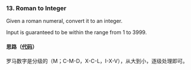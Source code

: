 ### 13. Roman to Integer

Given a roman numeral, convert it to an integer.

Input is guaranteed to be within the range from 1 to 3999.

#### 思路（[代码](https://github.com/sherlockyb/LeetCode/blob/master/src/main/java/org/sherlockyb/leetcode/math/romanToInteger/Solution.java)）

罗马数字是分级的（M；C-M-D，X-C-L，I-X-V），从大到小，逐级处理即可。
